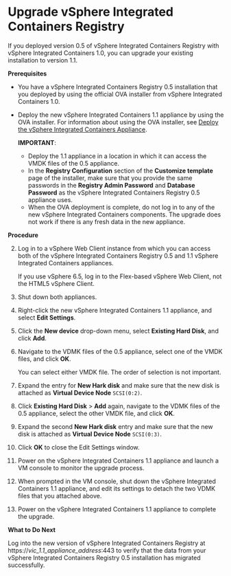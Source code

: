 # Upgrade vSphere Integrated Containers Registry #

If you deployed version 0.5 of vSphere Integrated Containers Registry with vSphere Integrated Containers 1.0, you can upgrade your existing installation to version 1.1.

**Prerequisites**

- You have a vSphere Integrated Containers Registry 0.5 installation that you deployed by using the official OVA installer from vSphere Integrated Containers 1.0.
- Deploy the new vSphere Integrated Containers 1.1 appliance by using the OVA installer. For information about using the OVA installer, see [Deploy the vSphere Integrated Containers Appliance](deploy_vic_appliance.md). 

    **IMPORTANT**: 
    - Deploy the  1.1 appliance in a location in which it can access the VMDK files of the 0.5 appliance.
    - In the **Registry Configuration** section of the **Customize template** page of the installer, make sure that you provide the same passwords in the **Registry Admin Password** and **Database Password** as the vSphere Integrated Containers Registry 0.5 appliance uses.
    - When the OVA deployment is complete, do not log in to any of the new vSphere Integrated Containers components. The upgrade does not work if there is any fresh data in the new appliance.

**Procedure**

2. Log in to a vSphere Web Client instance from which you can access both of the vSphere Integrated Containers Registry 0.5 and 1.1 vSphere Integrated Containers appliances. 

    If you use vSphere 6.5, log in to the Flex-based vSphere Web Client, not the HTML5 vSphere Client.
1. Shut down both appliances.
4. Right-click the new vSphere Integrated Containers 1.1 appliance, and select **Edit Settings**.
5. Click the **New device** drop-down menu, select **Existing Hard Disk**, and click **Add**.
6. Navigate to the VDMK files of the 0.5 appliance, select one of the VMDK files, and click **OK**.

    You can select either VMDK file. The order of selection is not important.
7. Expand the entry for **New Hark disk** and make sure that the new disk is attached as **Virtual Device Node** `SCSI(0:2)`.
8. Click **Existing Hard Disk** > **Add** again, navigate to the VDMK files of the 0.5 appliance, select the other VMDK file, and click **OK**.
9. Expand the second **New Hark disk** entry and make sure that the new disk is attached as **Virtual Device Node** `SCSI(0:3)`.
10. Click **OK** to close the Edit Settings window.
11. Power on the vSphere Integrated Containers 1.1 appliance and launch a VM console to monitor the upgrade process.
8. When prompted in the VM console, shut down the vSphere Integrated Containers 1.1 appliance, and edit its settings to detach the two VDMK files that you attached above.
9. Power on the vSphere Integrated Containers 1.1 appliance to complete the upgrade.

**What to Do Next**

Log into the new version of vSphere Integrated Containers Registry at https://<i>vic_1.1_appliance_address</i>:443 to verify that the data from your vSphere Integrated Containers Registry 0.5 installation has migrated successfully.

